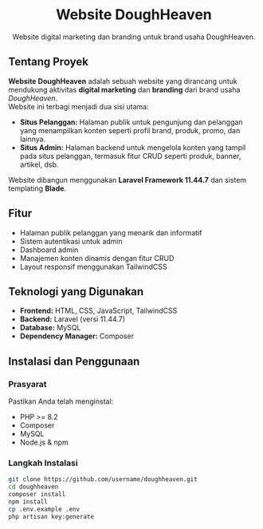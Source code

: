 <h1 align="center">Website DoughHeaven</h1>

<p align="center">
  Website digital marketing dan branding untuk brand usaha DoughHeaven.
</p>

## Tentang Proyek

**Website DoughHeaven** adalah sebuah website yang dirancang untuk mendukung aktivitas **digital marketing** dan **branding** dari brand usaha *DoughHeaven*.  
Website ini terbagi menjadi dua sisi utama:

- **Situs Pelanggan:** Halaman publik untuk pengunjung dan pelanggan yang menampilkan konten seperti profil brand, produk, promo, dan lainnya.
- **Situs Admin:** Halaman backend untuk mengelola konten yang tampil pada situs pelanggan, termasuk fitur CRUD seperti produk, banner, artikel, dsb.

Website dibangun menggunakan **Laravel Framework 11.44.7** dan sistem templating **Blade**.

## Fitur

- Halaman publik pelanggan yang menarik dan informatif
- Sistem autentikasi untuk admin
- Dashboard admin
- Manajemen konten dinamis dengan fitur CRUD
- Layout responsif menggunakan TailwindCSS

## Teknologi yang Digunakan

- **Frontend:** HTML, CSS, JavaScript, TailwindCSS  
- **Backend:** Laravel (versi 11.44.7)  
- **Database:** MySQL  
- **Dependency Manager:** Composer

## Instalasi dan Penggunaan

### Prasyarat

Pastikan Anda telah menginstal:

- PHP >= 8.2
- Composer
- MySQL
- Node.js & npm

### Langkah Instalasi

```bash
git clone https://github.com/username/doughheaven.git
cd doughheaven
composer install
npm install
cp .env.example .env
php artisan key:generate
